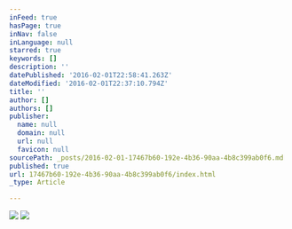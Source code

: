 ```yaml
---
inFeed: true
hasPage: true
inNav: false
inLanguage: null
starred: true
keywords: []
description: ''
datePublished: '2016-02-01T22:58:41.263Z'
dateModified: '2016-02-01T22:37:10.794Z'
title: ''
author: []
authors: []
publisher:
  name: null
  domain: null
  url: null
  favicon: null
sourcePath: _posts/2016-02-01-17467b60-192e-4b36-90aa-4b8c399ab0f6.md
published: true
url: 17467b60-192e-4b36-90aa-4b8c399ab0f6/index.html
_type: Article

---
```

![](https://the-grid-user-content.s3-us-west-2.amazonaws.com/ac7c8169-55ea-4b84-96da-07b07055c496.jpg)
![](https://the-grid-user-content.s3-us-west-2.amazonaws.com/153c424d-b830-492d-b25a-bea387232f78.jpg)